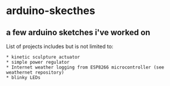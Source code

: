 # arduino-skecthes
## a few arduino sketches i've worked on

List of projects includes but is not limited to:

    * kinetic sculpture actuator
    * simple power regulator
    * Internet weather logging from ESP8266 microcontroller (see weathernet repository)
    * blinky LEDs
 
